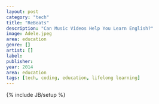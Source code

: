 ```yaml
---
layout: post
category: "tech"
title: "ReBeats"
description: "Can Music Videos Help You Learn English?"
image: Adele.jpeg
area: education
genre: []
artist: []
label: 
publisher: 
year: 2014
area: education 
tags: [tech, coding, education, lifelong learning]
---
```

{% include JB/setup %}
